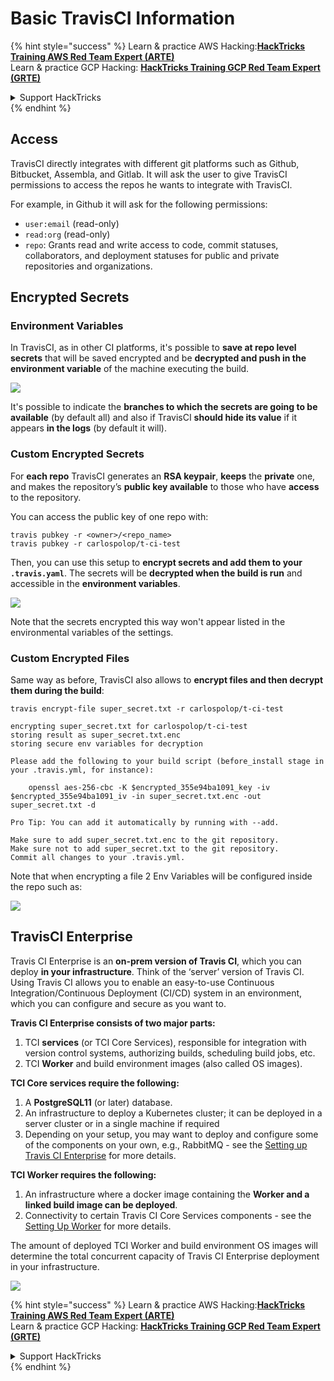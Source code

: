 # Basic TravisCI Information

{% hint style="success" %}
Learn & practice AWS Hacking:<img src="../../.gitbook/assets/image (1) (1) (1) (1).png" alt="" data-size="line">[**HackTricks Training AWS Red Team Expert (ARTE)**](https://training.hacktricks.xyz/courses/arte)<img src="../../.gitbook/assets/image (1) (1) (1) (1).png" alt="" data-size="line">\
Learn & practice GCP Hacking: <img src="../../.gitbook/assets/image (2) (1).png" alt="" data-size="line">[**HackTricks Training GCP Red Team Expert (GRTE)**<img src="../../.gitbook/assets/image (2) (1).png" alt="" data-size="line">](https://training.hacktricks.xyz/courses/grte)

<details>

<summary>Support HackTricks</summary>

* Check the [**subscription plans**](https://github.com/sponsors/carlospolop)!
* **Join the** 💬 [**Discord group**](https://discord.gg/hRep4RUj7f) or the [**telegram group**](https://t.me/peass) or **follow** us on **Twitter** 🐦 [**@hacktricks\_live**](https://twitter.com/hacktricks_live)**.**
* **Share hacking tricks by submitting PRs to the** [**HackTricks**](https://github.com/carlospolop/hacktricks) and [**HackTricks Cloud**](https://github.com/carlospolop/hacktricks-cloud) github repos.

</details>
{% endhint %}

## Access

TravisCI directly integrates with different git platforms such as Github, Bitbucket, Assembla, and Gitlab. It will ask the user to give TravisCI permissions to access the repos he wants to integrate with TravisCI.

For example, in Github it will ask for the following permissions:

* `user:email` (read-only)
* `read:org` (read-only)
* `repo`: Grants read and write access to code, commit statuses, collaborators, and deployment statuses for public and private repositories and organizations.

## Encrypted Secrets

### Environment Variables

In TravisCI, as in other CI platforms, it's possible to **save at repo level secrets** that will be saved encrypted and be **decrypted and push in the environment variable** of the machine executing the build.

![](<../../.gitbook/assets/image (203).png>)

It's possible to indicate the **branches to which the secrets are going to be available** (by default all) and also if TravisCI **should hide its value** if it appears **in the logs** (by default it will).

### Custom Encrypted Secrets

For **each repo** TravisCI generates an **RSA keypair**, **keeps** the **private** one, and makes the repository’s **public key available** to those who have **access** to the repository.

You can access the public key of one repo with:

```
travis pubkey -r <owner>/<repo_name>
travis pubkey -r carlospolop/t-ci-test
```

Then, you can use this setup to **encrypt secrets and add them to your `.travis.yaml`**. The secrets will be **decrypted when the build is run** and accessible in the **environment variables**.

![](<../../.gitbook/assets/image (139).png>)

Note that the secrets encrypted this way won't appear listed in the environmental variables of the settings.

### Custom Encrypted Files

Same way as before, TravisCI also allows to **encrypt files and then decrypt them during the build**:

```
travis encrypt-file super_secret.txt -r carlospolop/t-ci-test

encrypting super_secret.txt for carlospolop/t-ci-test
storing result as super_secret.txt.enc
storing secure env variables for decryption

Please add the following to your build script (before_install stage in your .travis.yml, for instance):

    openssl aes-256-cbc -K $encrypted_355e94ba1091_key -iv $encrypted_355e94ba1091_iv -in super_secret.txt.enc -out super_secret.txt -d

Pro Tip: You can add it automatically by running with --add.

Make sure to add super_secret.txt.enc to the git repository.
Make sure not to add super_secret.txt to the git repository.
Commit all changes to your .travis.yml.
```

Note that when encrypting a file 2 Env Variables will be configured inside the repo such as:

![](<../../.gitbook/assets/image (170).png>)

## TravisCI Enterprise

Travis CI Enterprise is an **on-prem version of Travis CI**, which you can deploy **in your infrastructure**. Think of the ‘server’ version of Travis CI. Using Travis CI allows you to enable an easy-to-use Continuous Integration/Continuous Deployment (CI/CD) system in an environment, which you can configure and secure as you want to.

**Travis CI Enterprise consists of two major parts:**

1. TCI **services** (or TCI Core Services), responsible for integration with version control systems, authorizing builds, scheduling build jobs, etc.
2. TCI **Worker** and build environment images (also called OS images).

**TCI Core services require the following:**

1. A **PostgreSQL11** (or later) database.
2. An infrastructure to deploy a Kubernetes cluster; it can be deployed in a server cluster or in a single machine if required
3. Depending on your setup, you may want to deploy and configure some of the components on your own, e.g., RabbitMQ - see the [Setting up Travis CI Enterprise](https://docs.travis-ci.com/user/enterprise/tcie-3.x-setting-up-travis-ci-enterprise/) for more details.

**TCI Worker requires the following:**

1. An infrastructure where a docker image containing the **Worker and a linked build image can be deployed**.
2. Connectivity to certain Travis CI Core Services components - see the [Setting Up Worker](https://docs.travis-ci.com/user/enterprise/setting-up-worker/) for more details.

The amount of deployed TCI Worker and build environment OS images will determine the total concurrent capacity of Travis CI Enterprise deployment in your infrastructure.

![](<../../.gitbook/assets/image (199).png>)

{% hint style="success" %}
Learn & practice AWS Hacking:<img src="../../.gitbook/assets/image (1) (1) (1) (1).png" alt="" data-size="line">[**HackTricks Training AWS Red Team Expert (ARTE)**](https://training.hacktricks.xyz/courses/arte)<img src="../../.gitbook/assets/image (1) (1) (1) (1).png" alt="" data-size="line">\
Learn & practice GCP Hacking: <img src="../../.gitbook/assets/image (2) (1).png" alt="" data-size="line">[**HackTricks Training GCP Red Team Expert (GRTE)**<img src="../../.gitbook/assets/image (2) (1).png" alt="" data-size="line">](https://training.hacktricks.xyz/courses/grte)

<details>

<summary>Support HackTricks</summary>

* Check the [**subscription plans**](https://github.com/sponsors/carlospolop)!
* **Join the** 💬 [**Discord group**](https://discord.gg/hRep4RUj7f) or the [**telegram group**](https://t.me/peass) or **follow** us on **Twitter** 🐦 [**@hacktricks\_live**](https://twitter.com/hacktricks_live)**.**
* **Share hacking tricks by submitting PRs to the** [**HackTricks**](https://github.com/carlospolop/hacktricks) and [**HackTricks Cloud**](https://github.com/carlospolop/hacktricks-cloud) github repos.

</details>
{% endhint %}
